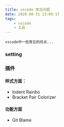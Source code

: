 ```yaml
---
title: vscode 常见问题
date: 2020-08-31 13:09:17
tags:
    - vscode
    - 工具
---
```

    vscode中一些常见的坑点...
<!-- more -->
### setting



### 插件

#### 样式方面：

* Indent Rainbo
* Bracket Pair Colorizer


#### 功能方面

* Git Blame